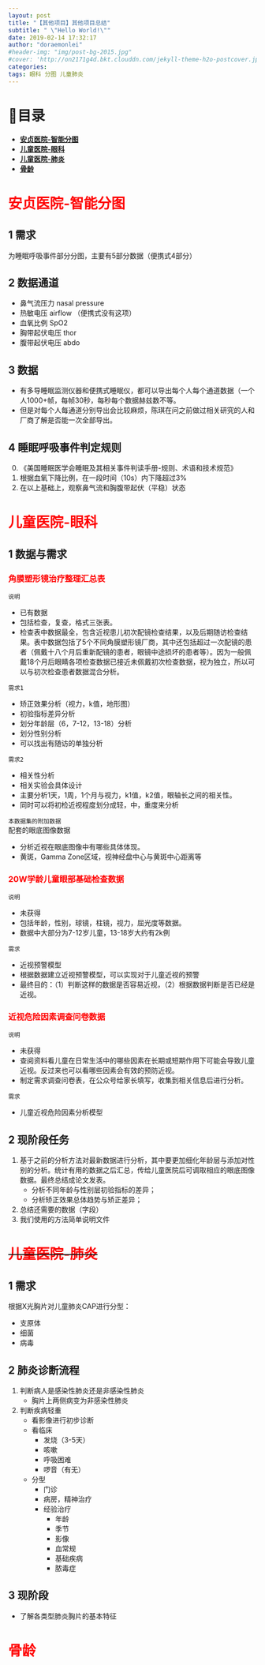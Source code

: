 ```yaml
---
layout: post
title: "【其他项目】其他项目总结"
subtitle: " \"Hello World!\""
date: 2019-02-14 17:32:17
author: "doraemonlei"
#header-img: "img/post-bg-2015.jpg"
#cover: 'http://on2171g4d.bkt.clouddn.com/jekyll-theme-h2o-postcover.jpg'
categories: 
tags: 眼科 分图 儿童肺炎
---
```


# 📑目录

- **[安贞医院-智能分图](#1)**
- **[儿童医院-眼科](#2)**
- **[儿童医院-肺炎](#3)**
- **[骨龄](#4)**

# <span id='1'><font color='red'>安贞医院-智能分图</font></span>

## 1 需求
为睡眠呼吸事件部分分图，主要有5部分数据（便携式4部分）

## 2 数据通道
- 鼻气流压力 nasal pressure
- 热敏电压 airflow （便携式没有这项）
- 血氧比例 SpO2
- 胸带起伏电压 thor
- 腹带起伏电压 abdo

## 3 数据
- 有多导睡眠监测仪器和便携式睡眠仪，都可以导出每个人每个通道数据（一个人1000+帧，每帧30秒，每秒每个数据赫兹数不等。
- 但是对每个人每通道分别导出会比较麻烦，陈琪在问之前做过相关研究的人和厂商了解是否能一次全部导出。

## 4 睡眠呼吸事件判定规则
0. 《美国睡眠医学会睡眠及其相关事件判读手册-规则、术语和技术规范》
1. 根据血氧下降比例，在一段时间（10s）内下降超过3%
2. 在以上基础上，观察鼻气流和胸腹带起伏（平稳）状态

# <span id='2'><font color='red'>儿童医院-眼科</font></span>

## 1 数据与需求
### <font color = "red">角膜塑形镜治疗整理汇总表</font>
`说明`    
- 已有数据
- 包括检查，复查，格式三张表。
- 检查表中数据最全，包含近视患儿初次配镜检查结果，以及后期随访检查结果。表中数据包括了5个不同角膜塑形镜厂商，其中还包括超过一次配镜的患者（佩戴十八个月后重新配镜的患者，眼镜中途损坏的患者等）。因为一般佩戴18个月后眼睛各项检查数据已接近未佩戴初次检查数据，视为独立，所以可以与初次检查患者数据混合分析。

`需求1` 
- 矫正效果分析（视力，k值，地形图）
- 初验指标差异分析
- 划分年龄层（6，7-12，13-18）分析
- 划分性别分析
- 可以找出有随访的单独分析

`需求2`  
- 相关性分析
- 相关实验会具体设计
- 主要分析1天，1周，1个月与视力，k1值，k2值，眼轴长之间的相关性。
- 同时可以将初检近视程度划分成轻，中，重度来分析

`本数据集的附加数据`  
配套的眼底图像数据
- 分析近视在眼底图像中有哪些具体体现。
- 黄斑，Gamma Zone区域，视神经盘中心与黄斑中心距离等

### <font color = "red">20W学龄儿童眼部基础检查数据</font>
`说明`   
- 未获得
- 包括年龄，性别，球镜，柱镜，视力，屈光度等数据。
- 数据中大部分为7-12岁儿童，13-18岁大约有2k例

`需求`  
- 近视预警模型
- 根据数据建立近视预警模型，可以实现对于儿童近视的预警
- 最终目的：（1）判断这样的数据是否容易近视，（2）根据数据判断是否已经是近视。

### <font color = "red">近视危险因素调查问卷数据</font>
`说明`  
- 未获得
- 查阅资料看儿童在日常生活中的哪些因素在长期或短期作用下可能会导致儿童近视。反过来也可以看哪些因素会有效的预防近视。
- 制定需求调查问卷表，在公众号给家长填写，收集到相关信息后进行分析。

`需求`    
- 儿童近视危险因素分析模型

## 2 现阶段任务
1. 基于之前的分析方法对最新数据进行分析，其中要更加细化年龄层与添加对性别的分析。统计有用的数据之后汇总，传给儿童医院后可调取相应的眼底图像数据。最终总结成论文发表。
    - 分析不同年龄与性别层初验指标的差异；
    - 分析矫正效果总体趋势与矫正差异；
2. 总结还需要的数据（字段）
3. 我们使用的方法简单说明文件

# ~~<span id='3'><font color='red'>儿童医院-肺炎</font></span>~~

## 1 需求
根据X光胸片对儿童肺炎CAP进行分型：
- 支原体
- 细菌
- 病毒  

## 2 肺炎诊断流程
1. 判断病人是感染性肺炎还是非感染性肺炎
    - 胸片上两侧病变为非感染性肺炎
2. 判断疾病轻重
    - 看影像进行初步诊断
    - 看临床
        - 发烧（3-5天）
        - 咳嗽
        - 呼吸困难
        - 啰音（有无）
    - 分型
        - 门诊
        - 病房，精神治疗
        - 经验治疗
            - 年龄
            - 季节
            - 影像
            - 血常规
            - 基础疾病
            - 脓毒症

## 3 现阶段
- 了解各类型肺炎胸片的基本特征

# <span id='4'><font color='red'>骨龄</font></span>